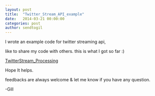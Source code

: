 ```yaml
---
layout: post
title:  "Twitter_Stream_API_example"
date:   2014-03-21 00:00:00
categories: post
author: sendtogil
---
```


I wrote an example code for twitter streaming api,

like to share my code with others. this is what I got so far :)

[TwitterStream_Processing](https://github.com/sendtogil/TwitterStream_Processing)

Hope It helps.

feedbacks are always welcome & let me know if you have any question.

-Gill

